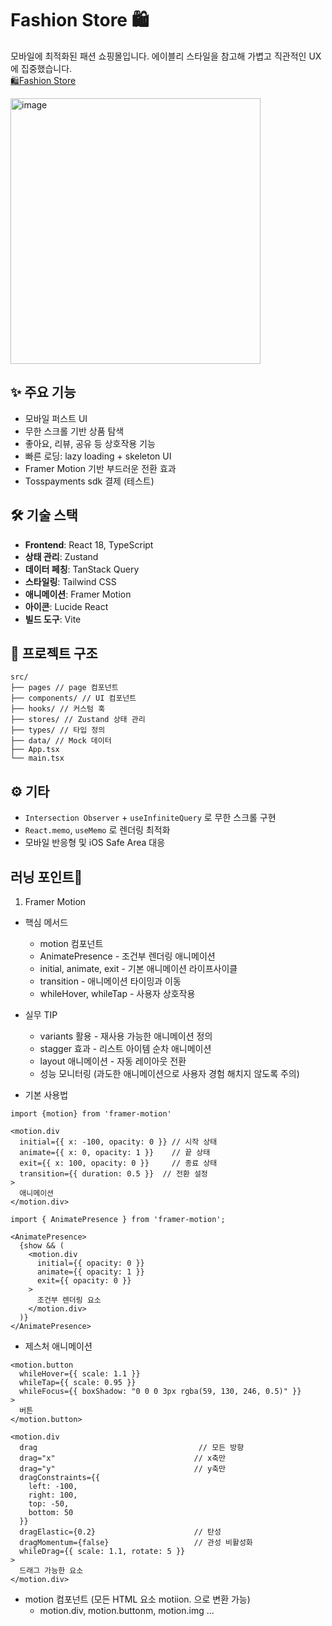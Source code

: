 # Fashion Store 🛍️

모바일에 최적화된 패션 쇼핑몰입니다. 에이블리 스타일을 참고해 가볍고 직관적인 UX에 집중했습니다. <br />
[🛍️Fashion Store](https://fashion-store-iota-three.vercel.app/)

<img width="400" height="425" alt="image" src="https://github.com/user-attachments/assets/91d026bc-8e1c-4793-a633-2ee3d493e0ae" />

## ✨ 주요 기능

- 모바일 퍼스트 UI
- 무한 스크롤 기반 상품 탐색
- 좋아요, 리뷰, 공유 등 상호작용 기능
- 빠른 로딩: lazy loading + skeleton UI
- Framer Motion 기반 부드러운 전환 효과
- Tosspayments sdk 결제 (테스트)

## 🛠️ 기술 스택

- **Frontend**: React 18, TypeScript
- **상태 관리**: Zustand
- **데이터 페칭**: TanStack Query
- **스타일링**: Tailwind CSS
- **애니메이션**: Framer Motion
- **아이콘**: Lucide React
- **빌드 도구**: Vite

## 📁 프로젝트 구조

```
src/
├── pages // page 컴포넌트
├── components/ // UI 컴포넌트
├── hooks/ // 커스텀 훅
├── stores/ // Zustand 상태 관리
├── types/ // 타입 정의
├── data/ // Mock 데이터
├── App.tsx
└── main.tsx
```

## ⚙️ 기타

- `Intersection Observer` + `useInfiniteQuery` 로 무한 스크롤 구현
- `React.memo`, `useMemo` 로 렌더링 최적화
- 모바일 반응형 및 iOS Safe Area 대응

## 러닝 포인트💪

1. Framer Motion

- 핵심 메서드

  - motion 컴포넌트
  - AnimatePresence - 조건부 렌더링 애니메이션
  - initial, animate, exit - 기본 애니메이션 라이프사이클
  - transition - 애니메이션 타이밍과 이동
  - whileHover, whileTap - 사용자 상호작용

- 실무 TIP

  - variants 활용 - 재사용 가능한 애니메이션 정의
  - stagger 효과 - 리스트 아이템 순차 애니메이션
  - layout 애니메이션 - 자동 레이아웃 전환
  - 성능 모니터링 (과도한 애니메이션으로 사용자 경험 해치지 않도록 주의)

- 기본 사용법

```
import {motion} from 'framer-motion'

<motion.div
  initial={{ x: -100, opacity: 0 }} // 시작 상태
  animate={{ x: 0, opacity: 1 }}    // 끝 상태
  exit={{ x: 100, opacity: 0 }}     // 종료 상태
  transition={{ duration: 0.5 }}  // 전환 설정
>
  애니메이션
</motion.div>
```

```
import { AnimatePresence } from 'framer-motion';

<AnimatePresence>
  {show && (
    <motion.div
      initial={{ opacity: 0 }}
      animate={{ opacity: 1 }}
      exit={{ opacity: 0 }}
    >
      조건부 렌더링 요소
    </motion.div>
  )}
</AnimatePresence>
```

- 제스처 애니메이션

```
<motion.button
  whileHover={{ scale: 1.1 }}
  whileTap={{ scale: 0.95 }}
  whileFocus={{ boxShadow: "0 0 0 3px rgba(59, 130, 246, 0.5)" }}
>
  버튼
</motion.button>
```

```
<motion.div
  drag                                    // 모든 방향
  drag="x"                               // x축만
  drag="y"                               // y축만
  dragConstraints={{
    left: -100,
    right: 100,
    top: -50,
    bottom: 50
  }}
  dragElastic={0.2}                      // 탄성
  dragMomentum={false}                   // 관성 비활성화
  whileDrag={{ scale: 1.1, rotate: 5 }}
>
  드래그 가능한 요소
</motion.div>
```

- motion 컴포넌트 (모든 HTML 요소 motiion. 으로 변환 가능)
  - motion.div, motion.buttonm, motion.img ...
